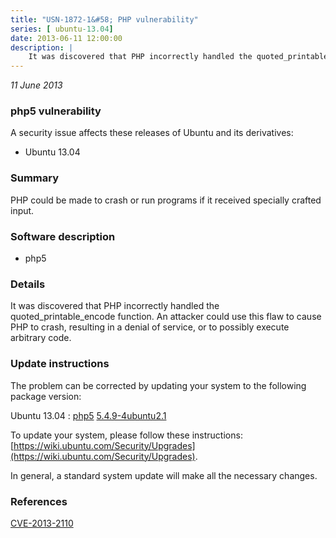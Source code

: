 ```yaml
---
title: "USN-1872-1&#58; PHP vulnerability"
series: [ ubuntu-13.04]
date: 2013-06-11 12:00:00
description: |
    It was discovered that PHP incorrectly handled the quoted_printable_encode function. An attacker could use this flaw to cause PHP to crash, resulting in a denial of service, or to possibly execute arbitrary code. 
--- 
```

 
 

*11 June 2013*

### php5 vulnerability

A security issue affects these releases of Ubuntu and its derivatives:

* Ubuntu 13.04

### Summary

PHP could be made to crash or run programs if it received specially crafted input.

### Software description

* php5 

### Details

It was discovered that PHP incorrectly handled the quoted_printable_encode function. An attacker could use this flaw to cause PHP to crash, resulting in a denial of service, or to possibly execute arbitrary code. 

### Update instructions

The problem can be corrected by updating your system to the following package version:

Ubuntu 13.04
 : [php5](https://launchpad.net/ubuntu/+source/php5) <span> [5.4.9-4ubuntu2.1](https://launchpad.net/ubuntu/+source/php5/5.4.9-4ubuntu2.1) </span> 

To update your system, please follow these instructions: [https://wiki.ubuntu.com/Security/Upgrades](https://wiki.ubuntu.com/Security/Upgrades).

In general, a standard system update will make all the necessary changes. 

### References

 
 [CVE-2013-2110](http://people.ubuntu.com/~ubuntu-security/cve/CVE-2013-2110)
 

